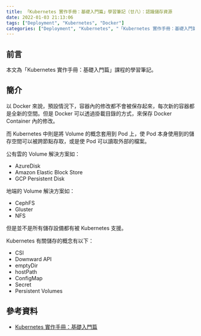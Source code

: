 ```yaml
---
title: 「Kubernetes 實作手冊：基礎入門篇」學習筆記（廿八）：認識儲存資源
date: 2022-01-03 21:13:06
tags: ["Deployment", "Kubernetes", "Docker"]
categories: ["Deployment", "Kubernetes", "「Kubernetes 實作手冊：基礎入門篇」Study Notes"]
---
```


## 前言

本文為「Kubernetes 實作手冊：基礎入門篇」課程的學習筆記。

## 簡介

以 Docker 來說，預設情況下，容器內的修改都不會被保存起來，每次新的容器都是全新的空間。但是 Docker 可以透過掛載目錄的方式，來保存 Docker Container 內的修改。

而 Kubernetes 中則是將 Volume 的概念套用到 Pod 上，使 Pod 本身使用到的儲存空間可以被跨節點存取，或是使 Pod 可以讀取外部的檔案。

公有雲的 Volume 解決方案如：

- AzureDisk
- Amazon Elastic Block Store
- GCP Persistent Disk

地端的 Volume 解決方案如：

- CephFS
- Gluster
- NFS

但是並不是所有儲存設備都有被 Kubernetes 支援。

Kubernetes 有關儲存的概念有以下：

- CSI
- Downward API
- emptyDir
- hostPath
- ConfigMap
- Secret
- Persistent Volumes

## 參考資料

- [Kubernetes 實作手冊：基礎入門篇](https://hiskio.com/courses/349/about)
